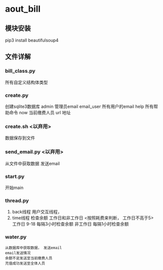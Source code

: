 # aout_bill

## 模块安装
pip3 install beautifulsoup4


## 文件详解
### bill_class.py
所有自定义结构体类型

### create.py
创建sqlite3数据库
admin       管理员email
email_user  所有用户的email
help        所有帮助命令
now         当前缴费人员
url         地址

### create.sh   <以弃用>
数据保存到文件
### send_email.py   <以弃用>
从文件中获取数据 发送email

### start.py
开始main

### thread.py
1. back线程
   用户交互线程，
2. time线程
   检查余额
   工作日和非工作日 <按照耗费来判断， 工作日不高于5>
   工作日 9-18 每隔3小时检查余额
   非工作日     每隔1小时检查余额

### water.py
    从数据库中获取数据， 发送email
    email发送情况
    余额不足发送至当前缴费人员
    充值成功发送至全体人员

